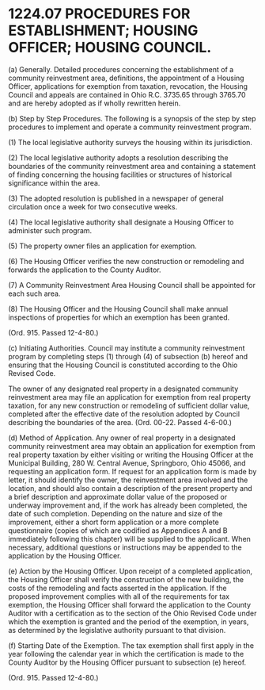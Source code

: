 1224.07 PROCEDURES FOR ESTABLISHMENT; HOUSING OFFICER; HOUSING COUNCIL.
=======================================================================

​(a) Generally. Detailed procedures concerning the establishment of a
community reinvestment area, definitions, the appointment of a Housing
Officer, applications for exemption from taxation, revocation, the
Housing Council and appeals are contained in Ohio R.C. 3735.65 through
3765.70 and are hereby adopted as if wholly rewritten herein.

​(b) Step by Step Procedures. The following is a synopsis of the step by
step procedures to implement and operate a community reinvestment
program.

​(1) The local legislative authority surveys the housing within its
jurisdiction.

​(2) The local legislative authority adopts a resolution describing the
boundaries of the community reinvestment area and containing a statement
of finding concerning the housing facilities or structures of historical
significance within the area.

​(3) The adopted resolution is published in a newspaper of general
circulation once a week for two consecutive weeks.

​(4) The local legislative authority shall designate a Housing Officer
to administer such program.

​(5) The property owner files an application for exemption.

​(6) The Housing Officer verifies the new construction or remodeling and
forwards the application to the County Auditor.

​(7) A Community Reinvestment Area Housing Council shall be appointed
for each such area.

​(8) The Housing Officer and the Housing Council shall make annual
inspections of properties for which an exemption has been granted.

(Ord. 915. Passed 12-4-80.)

​(c) Initiating Authorities. Council may institute a community
reinvestment program by completing steps (1) through (4) of subsection
(b) hereof and ensuring that the Housing Council is constituted
according to the Ohio Revised Code.

The owner of any designated real property in a designated community
reinvestment area may file an application for exemption from real
property taxation, for any new construction or remodeling of sufficient
dollar value, completed after the effective date of the resolution
adopted by Council describing the boundaries of the area. (Ord. 00-22.
Passed 4-6-00.)

​(d) Method of Application. Any owner of real property in a designated
community reinvestment area may obtain an application for exemption from
real property taxation by either visiting or writing the Housing Officer
at the Municipal Building, 280 W. Central Avenue, Springboro, Ohio
45066, and requesting an application form. If request for an application
form is made by letter, it should identify the owner, the reinvestment
area involved and the location, and should also contain a description of
the present property and a brief description and approximate dollar
value of the proposed or underway improvement and, if the work has
already been completed, the date of such completion. Depending on the
nature and size of the improvement, either a short form application or a
more complete questionnaire (copies of which are codified as Appendices
A and B immediately following this chapter) will be supplied to the
applicant. When necessary, additional questions or instructions may be
appended to the application by the Housing Officer.

​(e) Action by the Housing Officer. Upon receipt of a completed
application, the Housing Officer shall verify the construction of the
new building, the costs of the remodeling and facts asserted in the
application. If the proposed improvement complies with all of the
requirements for tax exemption, the Housing Officer shall forward the
application to the County Auditor with a certification as to the section
of the Ohio Revised Code under which the exemption is granted and the
period of the exemption, in years, as determined by the legislative
authority pursuant to that division.

​(f) Starting Date of the Exemption. The tax exemption shall first apply
in the year following the calendar year in which the certification is
made to the County Auditor by the Housing Officer pursuant to subsection
(e) hereof.

(Ord. 915. Passed 12-4-80.)
